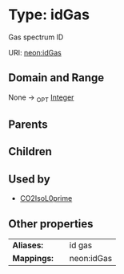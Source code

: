 
# Type: idGas


Gas spectrum ID

URI: [neon:idGas](https://data.neonscience.org/idGas)


## Domain and Range

None ->  <sub>OPT</sub> [Integer](types/Integer.md)

## Parents


## Children


## Used by

 * [CO2IsoL0prime](CO2IsoL0prime.md)

## Other properties

|  |  |  |
| --- | --- | --- |
| **Aliases:** | | id gas |
| **Mappings:** | | neon:idGas |

